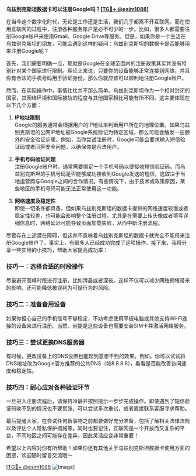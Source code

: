 **乌兹别克斯坦数据卡可以注册Google吗？[[TG💪+ @esim1088](https://t.me/s/esim1088)]**

在当今这个数字化时代，无论是工作还是生活，我们几乎都离不开互联网。而在使用互联网的过程中，注册各种服务账户是必不可少的一步。比如，很多人都需要注册Google账户来使用Gmail、Google Drive等服务。但是，如果你是一个生活在乌兹别克斯坦的朋友，可能会遇到这样的疑问：乌兹别克斯坦的数据卡是否能够用来注册Google呢？

首先，我们需要明确一点，那就是Google在全球范围内的注册政策其实并没有特别针对某个国家进行限制。理论上来说，只要你的设备能够正常连接到网络，并且你有合法的手机号码用于验证身份，那么你就应该可以顺利地注册Google账户。

然而，在实际操作中，事情往往并不那么简单。乌兹别克斯坦作为一个相对封闭的国家，其网络环境和国际接轨的程度与其他国家相比可能有所不同。这主要体现在以下几个方面：

1. **IP地址限制**  
   Google的服务通常会根据用户的IP地址来判断用户所在的地理位置。如果乌兹别克斯坦的公网IP地址被Google系统标记为特定区域，那么可能会触发一些额外的安全验证步骤。例如，当你尝试注册时，Google可能会要求输入短信验证码或者回答安全问题，以确保你是合法用户。

2. **手机号码验证问题**  
   注册Google账户时，通常需要绑定一个手机号码以便接收短信验证码。而乌兹别克斯坦的手机号码是否能够成功接收到Google发送的短信，这取决于当地运营商与Google之间的合作情况。有些情况下，由于技术或政策原因，某些地区的手机号码可能无法正常使用这一功能。

3. **网络速度及稳定性**  
   即使一切条件都具备，但如果乌兹别克斯坦的数据卡提供的网络速度较慢或者稳定性较差，也可能会影响整个注册过程。尤其是在需要上传头像或者填写详细信息时，网络延迟可能导致页面加载失败，从而中断注册流程。

尽管存在上述潜在障碍，但这并不意味着乌兹别克斯坦的数据卡就完全不能用来注册Google账户了。事实上，有很多人已经成功完成了这项操作。接下来，我将分享一些实用的小技巧，帮助大家提高成功率：

### 技巧一：选择合适的时段操作  
尽量避开高峰时段进行注册，比如清晨或者深夜。这样不仅可以减少网络拥堵带来的影响，还可能降低被误判为可疑行为的风险。

### 技巧二：准备备用设备  
如果你担心自己的手机信号不够稳定，不妨考虑使用平板电脑或其他支持Wi-Fi连接的设备来进行注册。当然，前提是这些设备也需要安装SIM卡并激活网络服务。

### 技巧三：尝试更换DNS服务器  
有时候，更改设备上的DNS设置也能起到意想不到的效果。例如，你可以试试将DNS地址改为Google官方推荐的公共DNS（如8.8.8.8），看看是否能改善访问速度和稳定性。

### 技巧四：耐心应对各种验证环节  
一旦进入注册流程后，请保持冷静并按照提示一步步完成操作。即使遇到了短信验证码收不到的情况也不要慌张，可以尝试多次重试，或者直接联系客服寻求帮助。

最后提醒大家，在尝试任何新事物之前都要做好充分准备，包括了解相关法律法规以及评估个人隐私保护措施等。同时也要记住，互联网是一个开放而又复杂的平台，不同地区之间可能存在差异，因此灵活应变非常重要！

希望以上内容对你有所帮助！如果你还有其他关于乌兹别克斯坦数据卡使用方面的困惑，欢迎随时留言交流哦～  

[[TG💪+ @esim1088](https://t.me/s/esim1088) ![Image](https://i.postimg.cc/4NQfJmqS/Snipaste-2025-05-13-00-14-12.png)]